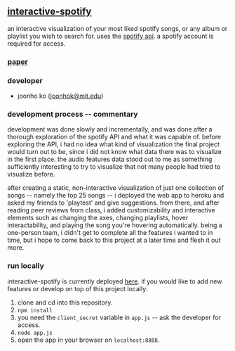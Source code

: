 ## [interactive-spotify](https://interactive-spotify.herokuapp.com)

an interactive visualization of your most liked spotify songs, or any album or playlist you wish to search for. uses the [spotify api](https://developer.spotify.com/documentation/web-api/). a spotify account is required for access.

### [paper](https://github.mit.edu/pages/6894-sp20/FP-interactive-spotify/paper.pdf)

### developer

- joonho ko (joonhok@mit.edu)

### development process -- commentary

development was done slowly and incrementally, and was done after a thorough exploration of the spotify API and what it was capable of. before exploring the API, i had no idea what kind of visualization the final project would turn out to be, since i did not know what data there was to visualize in the first place. the audio features data stood out to me as something sufficiently interesting to try to visualize that not many people had tried to visualize before.

after creating a static, non-interactive visualization of just one collection of songs -- namely the top 25 songs -- i deployed the web app to heroku and asked my friends to 'playtest' and give suggestions. from there, and after reading peer reviews from class, i added customizability and interactive elements such as changing the axes, changing playlists, hover interactability, and playing the song you're hovering automatically. being a one-person team, i didn't get to complete all the features i wanted to in time, but i hope to come back to this project at a later time and flesh it out more.

### run locally

interactive-spotify is currently deployed [here](https://interactive-spotify.herokuapp.com). if you would like to add new features or develop on top of this project locally:

1. clone and cd into this repository.
2. `npm install`
3. you need the `client_secret` variable in `app.js` -- ask the developer for access.
4. `node app.js` 
5. open the app in your browser on `localhost:8888`.

